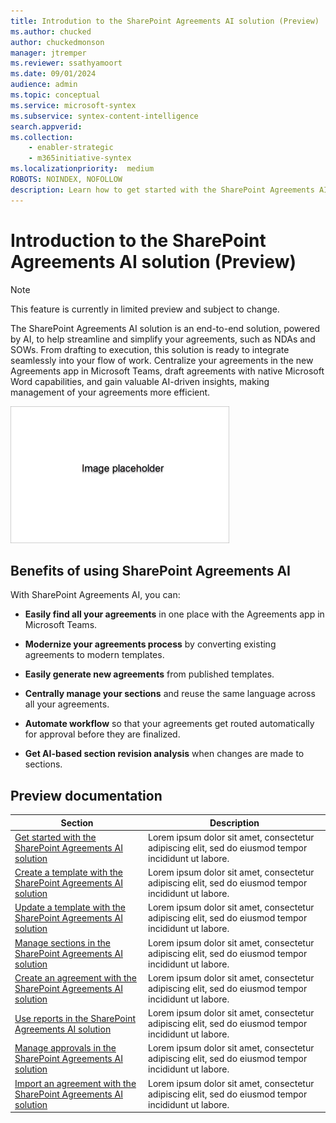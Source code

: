 ```yaml
---
title: Introdution to the SharePoint Agreements AI solution (Preview)
ms.author: chucked
author: chuckedmonson
manager: jtremper
ms.reviewer: ssathyamoort
ms.date: 09/01/2024
audience: admin
ms.topic: conceptual
ms.service: microsoft-syntex
ms.subservice: syntex-content-intelligence
search.appverid: 
ms.collection: 
    - enabler-strategic
    - m365initiative-syntex
ms.localizationpriority:  medium
ROBOTS: NOINDEX, NOFOLLOW
description: Learn how to get started with the SharePoint Agreements AI solution.
---
```


# Introduction to the SharePoint Agreements AI solution (Preview)

> [!NOTE]
> This feature is currently in limited preview and subject to change.

The SharePoint Agreements AI solution is an end-to-end solution, powered by AI, to help streamline and simplify your agreements, such as NDAs and SOWs. From drafting to execution, this solution is ready to integrate seamlessly into your flow of work. Centralize your agreements in the new Agreements app in Microsoft Teams, draft agreements with native Microsoft Word capabilities, and gain valuable AI-driven insights, making management of your agreements more efficient.

![A screenshot of <describe the screenshot>.](../../media/content-understanding/agreements-placeholder.png)

## Benefits of using SharePoint Agreements AI

With SharePoint Agreements AI, you can:

- **Easily find all your agreements** in one place with the Agreements app in Microsoft Teams.

- **Modernize your agreements process** by converting existing agreements to modern templates.

- **Easily generate new agreements** from published templates.

- **Centrally manage your sections** and reuse the same language across all your agreements.

- **Automate workflow** so that your agreements get routed automatically for approval before they are finalized.

- **Get AI-based section revision analysis** when changes are made to sections.

## Preview documentation

|Section  |Description  |
|---------|---------|
|[Get started with the SharePoint Agreements AI solution](agreements-get-started.md)    |Lorem ipsum dolor sit amet, consectetur adipiscing elit, sed do eiusmod tempor incididunt ut labore.         |
|[Create a template with the SharePoint Agreements AI solution](agreements-create-template.md)    |Lorem ipsum dolor sit amet, consectetur adipiscing elit, sed do eiusmod tempor incididunt ut labore.         |
|[Update a template with the SharePoint Agreements AI solution](agreements-update-template.md)    |Lorem ipsum dolor sit amet, consectetur adipiscing elit, sed do eiusmod tempor incididunt ut labore.         |
|[Manage sections in the SharePoint Agreements AI solution](autofill.md)    |Lorem ipsum dolor sit amet, consectetur adipiscing elit, sed do eiusmod tempor incididunt ut labore.         |
|[Create an agreement with the SharePoint Agreements AI solution](autofill.md)    |Lorem ipsum dolor sit amet, consectetur adipiscing elit, sed do eiusmod tempor incididunt ut labore.         |
|[Use reports in the SharePoint Agreements AI solution](autofill.md)    |Lorem ipsum dolor sit amet, consectetur adipiscing elit, sed do eiusmod tempor incididunt ut labore.         |
|[Manage approvals in the SharePoint Agreements AI solution](autofill.md)    |Lorem ipsum dolor sit amet, consectetur adipiscing elit, sed do eiusmod tempor incididunt ut labore.         |
|[Import an agreement with the SharePoint Agreements AI solution](autofill.md)    |Lorem ipsum dolor sit amet, consectetur adipiscing elit, sed do eiusmod tempor incididunt ut labore.         |
